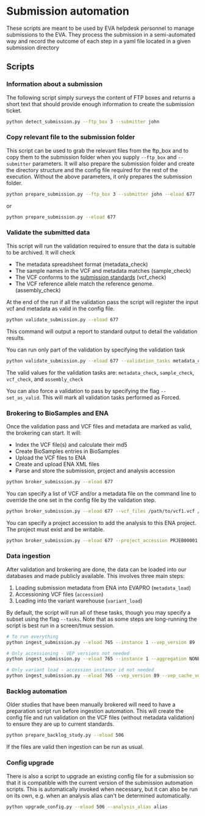 # Submission automation


These scripts are meant to be used by EVA helpdesk personnel to manage submissions to the EVA.
They process the submission in a semi-automated way and record the outcome of each step in a yaml file located in a given submission directory


## Scripts


### Information about a submission

The following script simply surveys the content of FTP boxes and returns a short text that should provide enough information to create the submission ticket.

```bash
python detect_submission.py --ftp_box 3 --submitter john
```

### Copy relevant file to the submission folder

This script can be used to grab the relevant files from the ftp_box and to copy them to the submission folder when you supply `--ftp_box` and `--submitter` parameters. 
It will also prepare the submission folder and create the directory structure  and the config file required for the rest of the execution.
Without the above parameters, it only prepares the submission folder.


```bash
python prepare_submission.py --ftp_box 3 --submitter john --eload 677
```

or 

```bash
python prepare_submission.py --eload 677
```

### Validate the submitted data

This script will run the validation required to ensure that the data is suitable to be archived. It will check
 - The metadata spreadsheet format (metadata_check) 
 - The sample names in the VCF and metadata matches (sample_check)
 - The VCF conforms to the [submission standards](https://www.ebi.ac.uk/eva/?Help#submissionPanel) (vcf_check)
 - The VCF reference allele match the reference genome. (assembly_check)

 At the end of the run if all the validation pass the script will register the input vcf and metadata as valid in the config file.
 
 ```bash
python validate_submission.py --eload 677
```

This command will output a report to standard output to detail the validation results.

You can run only part of the validation by specifying the validation task
```bash
python validate_submission.py --eload 677 --validation_tasks metadata_check
```
The valid values for the validation tasks are: `metadata_check`, `sample_check`, `vcf_check`, and `assembly_check`

You can also force a validation to pass by specifying the flag `--set_as_valid`. This will mark all validation tasks performed as Forced.


### Brokering to BioSamples and ENA

Once the validation pass and VCF files and metadata are marked as valid, the brokering can start. It will:
 - Index the VCF file(s) and calculate their md5
 - Create BioSamples entries in BioSamples
 - Upload the VCF files to ENA
 - Create and upload ENA XML files
 - Parse and store the submission, project and analysis accession

 ```bash
python broker_submission.py --eload 677
```

You can specify a list of VCF and/or a metadata file on the command line to override the one set in the config file by the validation step.
 ```bash
python broker_submission.py --eload 677 --vcf_files /path/to/vcf1.vcf /path/to/vcf2.vcf --metadata_file /path/to/metadata.xlsx
```

You can specify a project accession to add the analysis to this ENA project. The project must exist and be writable.

 ```bash
python broker_submission.py --eload 677 --project_accession PRJEB00001
```

### Data ingestion

After validation and brokering are done, the data can be loaded into our databases and made publicly available.
This involves three main steps:

1. Loading submission metadata from ENA into EVAPRO (`metadata_load`)
2. Accessioning VCF files (`accession`)
3. Loading into the variant warehouse (`variant_load`)

By default, the script will run all of these tasks, though you may specify a subset using the flag `--tasks`.
Note that as some steps are long-running the script is best run in a screen/tmux session.

```bash
# To run everything
python ingest_submission.py --eload 765 --instance 1 --vep_version 89 --vep_cache_version 89 --aggregation NONE

# Only accessioning - VEP versions not needed
python ingest_submission.py --eload 765 --instance 1 --aggregation NONE --tasks accession

# Only variant load - accession instance id not needed
python ingest_submission.py --eload 765 --vep_version 89 --vep_cache_version 89 --aggregation NONE --tasks variant_load
```

### Backlog automation

Older studies that have been manually brokered will need to have a preparation script run before ingestion automation.
This will create the config file and run validation on the VCF files (without metadata validation) to ensure they are up to current standards.

```bash
python prepare_backlog_study.py --eload 506
```

If the files are valid then ingestion can be run as usual.

### Config upgrade

There is also a script to upgrade an existing config file for a submission so that it is compatible with the current version of the submission automation scripts.
This is automatically invoked when necessary, but it can also be run on its own, e.g. when an analysis alias can't be determined automatically.
```bash
python upgrade_config.py --eload 506 --analysis_alias alias
```
